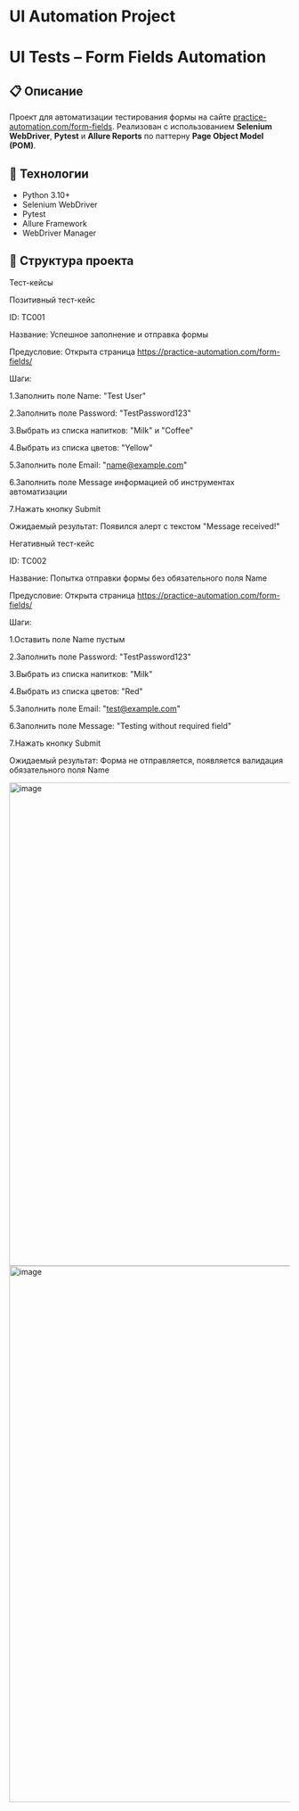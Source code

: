 # UI Automation Project

# UI Tests – Form Fields Automation

## 📋 Описание
Проект для автоматизации тестирования формы на сайте [practice-automation.com/form-fields](https://practice-automation.com/form-fields/).
Реализован с использованием **Selenium WebDriver**, **Pytest** и **Allure Reports** по паттерну **Page Object Model (POM)**.

## 🚀 Технологии
- Python 3.10+
- Selenium WebDriver
- Pytest
- Allure Framework
- WebDriver Manager

## 🧩 Структура проекта

Тест-кейсы

Позитивный тест-кейс

ID: TC001

Название: Успешное заполнение и отправка формы

Предусловие: Открыта страница https://practice-automation.com/form-fields/

Шаги:

1.Заполнить поле Name: "Test User"

2.Заполнить поле Password: "TestPassword123"

3.Выбрать из списка напитков: "Milk" и "Coffee"

4.Выбрать из списка цветов: "Yellow"

5.Заполнить поле Email: "name@example.com"

6.Заполнить поле Message информацией об инструментах автоматизации

7.Нажать кнопку Submit

Ожидаемый результат: Появился алерт с текстом "Message received!"

Негативный тест-кейс

ID: TC002

Название: Попытка отправки формы без обязательного поля Name

Предусловие: Открыта страница https://practice-automation.com/form-fields/

Шаги:


1.Оставить поле Name пустым

2.Заполнить поле Password: "TestPassword123"

3.Выбрать из списка напитков: "Milk"

4.Выбрать из списка цветов: "Red"

5.Заполнить поле Email: "test@example.com"

6.Заполнить поле Message: "Testing without required field"

7.Нажать кнопку Submit

Ожидаемый результат: Форма не отправляется, появляется валидация обязательного поля Name

<img width="1914" height="867" alt="image" src="https://github.com/user-attachments/assets/3f030450-5408-4c4d-b504-14a0e589700d" />

<img width="1919" height="962" alt="image" src="https://github.com/user-attachments/assets/5d5bc833-ec02-4149-a304-92e8f76546d4" />


